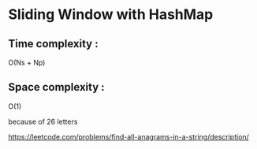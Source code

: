# Sliding Window with HashMap

## Time complexity :
O(Ns + Np)

## Space complexity :
O(1)

because of 26 letters

https://leetcode.com/problems/find-all-anagrams-in-a-string/description/